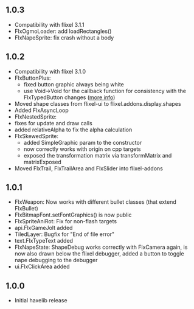 1.0.3
------------------------------
* Compatibility with flixel 3.1.1
* FlxOgmoLoader: add loadRectangles()
* FlxNapeSprite: fix crash without a body

1.0.2
------------------------------
* Compatibility with flixel 3.1.0
* FlxButtonPlus:
  * fixed button graphic always being white
  * use Void->Void for the callback function for consistency with the FlxTypedButton changes ([more info](https://github.com/HaxeFlixel/flixel/issues/805?source=cc))
* Moved shape classes from flixel-ui to flixel.addons.display.shapes
* Added FlxAsyncLoop
* FlxNestedSprite: 
 * fixes for update and draw calls
 * added relativeAlpha to fix the alpha calculation
* FlxSkewedSprite:
  * added SimpleGraphic param to the constructor
  * now correctly works with origin on cpp targets
  * exposed the transformation matrix via transformMatrix and matrixExposed
* Moved FlxTrail, FlxTrailArea and FlxSlider into flixel-addons

1.0.1
------------------------------
* FlxWeapon: Now works with different bullet classes (that extend FlxBullet)
* FlxBitmapFont.setFontGraphics() is now public
* FlxSpriteAniRot: Fix for non-flash targets
* api.FlxGameJolt added
* TiledLayer: Bugfix for "End of file error"
* text.FlxTypeText added
* FlxNapeState: ShapeDebug works correctly with FlxCamera again, is now also drawn below the flixel debugger, added a button to toggle nape debugging to the debugger
* ui.FlxClickArea added

1.0.0
------------------------------
* Initial haxelib release
